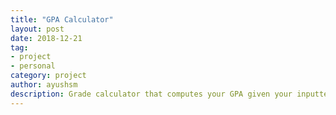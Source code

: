 ```yaml
---
title: "GPA Calculator"
layout: post
date: 2018-12-21
tag:
- project
- personal
category: project
author: ayushsm
description: Grade calculator that computes your GPA given your inputted number of units and grades.
---
```

